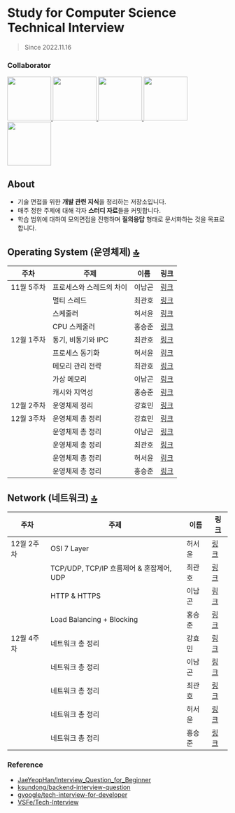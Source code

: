 # Study for Computer Science Technical Interview
> Since 2022.11.16

### Collaborator
<p>
<a href="https://github.com/ng-lee">
  <img src="https://github.com/ng-lee.png" width="100">
</a>
<a href="https://github.com/choigwanho">
  <img src="https://github.com/choigwanho.png" width="100">
</a>
<a href="https://github.com/seoyoon130">
  <img src="https://github.com/seoyoon130.png" width="100">
</a>
<a href="https://github.com/SeungJun">
  <img src="https://github.com/SeungJun.png" width="100">
</a>
<a href="https://github.com/mango51">
  <img src="https://github.com/mango51.png" width="100">
</a>
</p>

## About
- 기술 면접을 위한 **개발 관련 지식**을 정리하는 저장소입니다.
- 매주 정한 주제에 대해 각자 **스터디 자료**들을 커밋합니다.
- 학습 범위에 대하여 모의면접을 진행하며 **질의응답** 형태로 문서화하는 것을 목표로 합니다.

## Operating System (운영체제) [🔝](#about)

|주차|주제|이름|링크|
|------|---|-----|------|
|11월 5주차|프로세스와 스레드의 차이|이남곤|[링크](https://ng-lee.github.io/os/process-vs-thread/)|
||멀티 스레드|최관호|[링크](https://www.notion.so/dev-choee/8de763f96fd84fff8fe9fba4c8e8c41a)|
||스케줄러|허서윤|[링크](https://wool-peace-c5d.notion.site/9d81e74eeb0b4c9db025298f9b97e10e)|
||CPU 스케줄러|홍승준|[링크](https://velog.io/@seungjun/%EC%9A%B4%EC%98%81%EC%B2%B4%EC%A0%9C-CPU-%EC%8A%A4%EC%BC%80%EC%A4%84%EB%A7%81)|
|12월 1주차|동기, 비동기와 IPC|최관호|[링크](https://www.notion.so/dev-choee/IPC-cdb1634650c44502bc008f93b6f104c2)|
||프로세스 동기화|허서윤|[링크](https://wool-peace-c5d.notion.site/e254f173ec954f7f84f585a228283160)|
||메모리 관리 전략|최관호|[링크](https://dev-choee.notion.site/d7eb0746bb094e42977f247481da42eb)|
||가상 메모리|이남곤|[링크](https://ng-lee.github.io/os/virtual-memory/)|
||캐시와 지역성|홍승준|[링크](https://velog.io/@seungjun/%EC%9A%B4%EC%98%81%EC%B2%B4%EC%A0%9C-%EC%BA%90%EC%8B%9C%EC%9D%98-%EC%A7%80%EC%97%AD%EC%84%B1)|
|12월 2주차|운영체제 정리|강효민|[링크](https://www.notion.so/7ccf70e2abd941bf9ee44c7a5dc0d217)|
|12월 3주차|운영체제 총 정리|강효민|[링크]()|
||운영체제 총 정리|이남곤|[링크]()|
||운영체제 총 정리|최관호|[링크]()|
||운영체제 총 정리|허서윤|[링크]()|
||운영체제 총 정리|홍승준|[링크]()|

## Network (네트워크) [🔝](#about)
|주차|주제|이름|링크|
|------|---|-----|------|
|12월 2주차|OSI 7 Layer|허서윤|[링크](https://wool-peace-c5d.notion.site/OSI-7-Layer-557cc02f26da4e6f86e449f6bc4d362e)|
||TCP/UDP, TCP/IP 흐름제어 & 혼잡제어, UDP|최관호|[링크](https://www.notion.so/dev-choee/TCP-IP-UDP-0a0e28ed567f48d3adaffbadb2255958)|
||HTTP & HTTPS |이남곤|[링크](https://ng-lee.github.io/network/http-vs-https/)|
||Load Balancing + Blocking |홍승준|[링크](https://velog.io/@seungjun/%EB%84%A4%ED%8A%B8%EC%9B%8C%ED%81%AC-%EB%A1%9C%EB%93%9C-%EB%B0%B8%EB%9F%B0%EC%8B%B1Load-Balancing)|
|12월 4주차|네트워크 총 정리|강효민|[링크]()|
||네트워크 총 정리|이남곤|[링크]()|
||네트워크 총 정리|최관호|[링크]()|
||네트워크 총 정리|허서윤|[링크]()|
||네트워크 총 정리|홍승준|[링크]()|


### Reference
- [JaeYeopHan/Interview_Question_for_Beginner](https://github.com/JaeYeopHan/Interview_Question_for_Beginner)
- [ksundong/backend-interview-question](https://github.com/ksundong/backend-interview-question)
- [gyoogle/tech-interview-for-developer](https://github.com/gyoogle/tech-interview-for-developer)
- [VSFe/Tech-Interview](https://github.com/VSFe/Tech-Interview)
